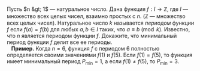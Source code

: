 Пусть $n &gt; 1$ — натуральное число. Дана функция $f:I \to \mathbb{Z},$ где $I$ — множество всех целых чисел, взаимно простых с $n$. ($\mathbb{Z}$ — множество всех целых чисел). Натуральное число $k$ называется <i>периодом</i> функции $f$ если  $f(a)=f(b)$ для любых $a,b\in I$ таких, что  $a \equiv b \pmod k$. 
Известно, что $n$ является периодом функции $f.$ Докажите, что минимальный период функции $f$ делит все ее периоды. 
<br>&nbsp;&nbsp;&nbsp;<b>Пример.</b> Когда $n=6,$ функция $f$ с периодом 6 полностью определяется своими 
значениями $f(1)$ и $f(5).$ Если $f(1)=f(5),$ то функция имеет минимальный период 
$P_{\min}=1$, а если $f(1)\ne f(5),$ то $P_{\min}=3.$